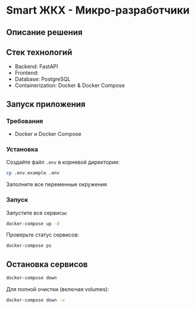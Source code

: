 # Smart ЖКХ - Микро-разработчики

## Описание решения


## Стек технологий

- Backend: FastAPI
- Frontend:
- Database: PostgreSQL
- Containerization: Docker & Docker Compose

## Запуск приложения

### Требования

- Docker и Docker Compose

### Установка

Создайте файл `.env` в корневой директории:
```bash
cp .env.example .env
```

Заполните все переменные окружения


### Запуск

Запустите все сервисы:
```bash
docker-compose up -d
```

Проверьте статус сервисов:
```bash
docker-compose ps
```

## Остановка сервисов

```bash
docker-compose down
```

Для полной очистки (включая volumes):
```bash
docker-compose down -v
```
